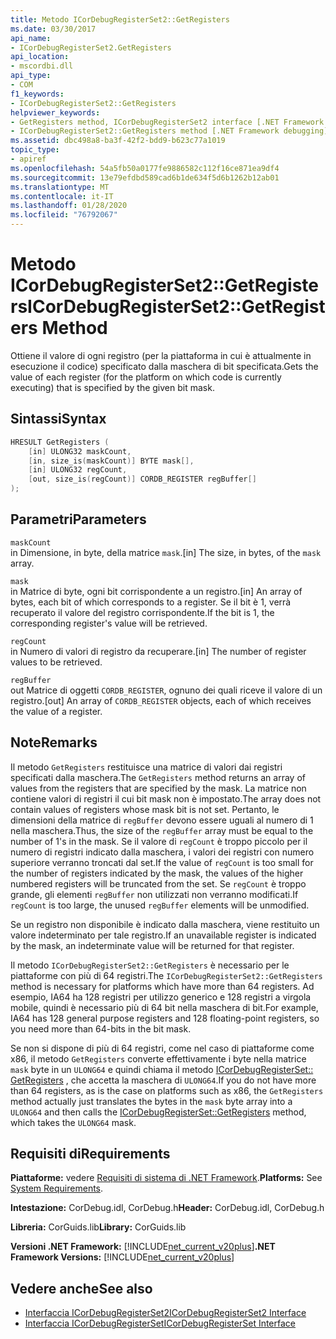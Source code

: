 ```yaml
---
title: Metodo ICorDebugRegisterSet2::GetRegisters
ms.date: 03/30/2017
api_name:
- ICorDebugRegisterSet2.GetRegisters
api_location:
- mscordbi.dll
api_type:
- COM
f1_keywords:
- ICorDebugRegisterSet2::GetRegisters
helpviewer_keywords:
- GetRegisters method, ICorDebugRegisterSet2 interface [.NET Framework debugging]
- ICorDebugRegisterSet2::GetRegisters method [.NET Framework debugging]
ms.assetid: dbc498a8-ba3f-42f2-bdd9-b623c77a1019
topic_type:
- apiref
ms.openlocfilehash: 54a5fb50a0177fe9886582c112f16ce871ea9df4
ms.sourcegitcommit: 13e79efdbd589cad6b1de634f5d6b1262b12ab01
ms.translationtype: MT
ms.contentlocale: it-IT
ms.lasthandoff: 01/28/2020
ms.locfileid: "76792067"
---
```

# <a name="icordebugregisterset2getregisters-method"></a><span data-ttu-id="e4f81-102">Metodo ICorDebugRegisterSet2::GetRegisters</span><span class="sxs-lookup"><span data-stu-id="e4f81-102">ICorDebugRegisterSet2::GetRegisters Method</span></span>
<span data-ttu-id="e4f81-103">Ottiene il valore di ogni registro (per la piattaforma in cui è attualmente in esecuzione il codice) specificato dalla maschera di bit specificata.</span><span class="sxs-lookup"><span data-stu-id="e4f81-103">Gets the value of each register (for the platform on which code is currently executing) that is specified by the given bit mask.</span></span>  
  
## <a name="syntax"></a><span data-ttu-id="e4f81-104">Sintassi</span><span class="sxs-lookup"><span data-stu-id="e4f81-104">Syntax</span></span>  
  
```cpp  
HRESULT GetRegisters (  
    [in] ULONG32 maskCount,  
    [in, size_is(maskCount)] BYTE mask[],  
    [in] ULONG32 regCount,  
    [out, size_is(regCount)] CORDB_REGISTER regBuffer[]  
);  
```  
  
## <a name="parameters"></a><span data-ttu-id="e4f81-105">Parametri</span><span class="sxs-lookup"><span data-stu-id="e4f81-105">Parameters</span></span>  
 `maskCount`  
 <span data-ttu-id="e4f81-106">in Dimensione, in byte, della matrice `mask`.</span><span class="sxs-lookup"><span data-stu-id="e4f81-106">[in] The size, in bytes, of the `mask` array.</span></span>  
  
 `mask`  
 <span data-ttu-id="e4f81-107">in Matrice di byte, ogni bit corrispondente a un registro.</span><span class="sxs-lookup"><span data-stu-id="e4f81-107">[in] An array of bytes, each bit of which corresponds to a register.</span></span> <span data-ttu-id="e4f81-108">Se il bit è 1, verrà recuperato il valore del registro corrispondente.</span><span class="sxs-lookup"><span data-stu-id="e4f81-108">If the bit is 1, the corresponding register's value will be retrieved.</span></span>  
  
 `regCount`  
 <span data-ttu-id="e4f81-109">in Numero di valori di registro da recuperare.</span><span class="sxs-lookup"><span data-stu-id="e4f81-109">[in] The number of register values to be retrieved.</span></span>  
  
 `regBuffer`  
 <span data-ttu-id="e4f81-110">out Matrice di oggetti `CORDB_REGISTER`, ognuno dei quali riceve il valore di un registro.</span><span class="sxs-lookup"><span data-stu-id="e4f81-110">[out] An array of `CORDB_REGISTER` objects, each of which receives the value of a register.</span></span>  
  
## <a name="remarks"></a><span data-ttu-id="e4f81-111">Note</span><span class="sxs-lookup"><span data-stu-id="e4f81-111">Remarks</span></span>  
 <span data-ttu-id="e4f81-112">Il metodo `GetRegisters` restituisce una matrice di valori dai registri specificati dalla maschera.</span><span class="sxs-lookup"><span data-stu-id="e4f81-112">The `GetRegisters` method returns an array of values from the registers that are specified by the mask.</span></span> <span data-ttu-id="e4f81-113">La matrice non contiene valori di registri il cui bit mask non è impostato.</span><span class="sxs-lookup"><span data-stu-id="e4f81-113">The array does not contain values of registers whose mask bit is not set.</span></span> <span data-ttu-id="e4f81-114">Pertanto, le dimensioni della matrice di `regBuffer` devono essere uguali al numero di 1 nella maschera.</span><span class="sxs-lookup"><span data-stu-id="e4f81-114">Thus, the size of the `regBuffer` array must be equal to the number of 1's in the mask.</span></span> <span data-ttu-id="e4f81-115">Se il valore di `regCount` è troppo piccolo per il numero di registri indicato dalla maschera, i valori dei registri con numero superiore verranno troncati dal set.</span><span class="sxs-lookup"><span data-stu-id="e4f81-115">If the value of `regCount` is too small for the number of registers indicated by the mask, the values of the higher numbered registers will be truncated from the set.</span></span> <span data-ttu-id="e4f81-116">Se `regCount` è troppo grande, gli elementi `regBuffer` non utilizzati non verranno modificati.</span><span class="sxs-lookup"><span data-stu-id="e4f81-116">If `regCount` is too large, the unused `regBuffer` elements will be unmodified.</span></span>  
  
 <span data-ttu-id="e4f81-117">Se un registro non disponibile è indicato dalla maschera, viene restituito un valore indeterminato per tale registro.</span><span class="sxs-lookup"><span data-stu-id="e4f81-117">If an unavailable register is indicated by the mask, an indeterminate value will be returned for that register.</span></span>  
  
 <span data-ttu-id="e4f81-118">Il metodo `ICorDebugRegisterSet2::GetRegisters` è necessario per le piattaforme con più di 64 registri.</span><span class="sxs-lookup"><span data-stu-id="e4f81-118">The `ICorDebugRegisterSet2::GetRegisters` method is necessary for platforms which have more than 64 registers.</span></span> <span data-ttu-id="e4f81-119">Ad esempio, IA64 ha 128 registri per utilizzo generico e 128 registri a virgola mobile, quindi è necessario più di 64 bit nella maschera di bit.</span><span class="sxs-lookup"><span data-stu-id="e4f81-119">For example, IA64 has 128 general purpose registers and 128 floating-point registers, so you need more than 64-bits in the bit mask.</span></span>  
  
 <span data-ttu-id="e4f81-120">Se non si dispone di più di 64 registri, come nel caso di piattaforme come x86, il metodo `GetRegisters` converte effettivamente i byte nella matrice `mask` byte in un `ULONG64` e quindi chiama il metodo [ICorDebugRegisterSet:: GetRegisters](icordebugregisterset-getregisters-method.md) , che accetta la maschera di `ULONG64`.</span><span class="sxs-lookup"><span data-stu-id="e4f81-120">If you do not have more than 64 registers, as is the case on platforms such as x86, the `GetRegisters` method actually just translates the bytes in the `mask` byte array into a `ULONG64` and then calls the [ICorDebugRegisterSet::GetRegisters](icordebugregisterset-getregisters-method.md) method, which takes the `ULONG64` mask.</span></span>  
  
## <a name="requirements"></a><span data-ttu-id="e4f81-121">Requisiti di</span><span class="sxs-lookup"><span data-stu-id="e4f81-121">Requirements</span></span>  
 <span data-ttu-id="e4f81-122">**Piattaforme:** vedere [Requisiti di sistema di .NET Framework](../../../../docs/framework/get-started/system-requirements.md).</span><span class="sxs-lookup"><span data-stu-id="e4f81-122">**Platforms:** See [System Requirements](../../../../docs/framework/get-started/system-requirements.md).</span></span>  
  
 <span data-ttu-id="e4f81-123">**Intestazione:** CorDebug.idl, CorDebug.h</span><span class="sxs-lookup"><span data-stu-id="e4f81-123">**Header:** CorDebug.idl, CorDebug.h</span></span>  
  
 <span data-ttu-id="e4f81-124">**Libreria:** CorGuids.lib</span><span class="sxs-lookup"><span data-stu-id="e4f81-124">**Library:** CorGuids.lib</span></span>  
  
 <span data-ttu-id="e4f81-125">**Versioni .NET Framework:** [!INCLUDE[net_current_v20plus](../../../../includes/net-current-v20plus-md.md)]</span><span class="sxs-lookup"><span data-stu-id="e4f81-125">**.NET Framework Versions:** [!INCLUDE[net_current_v20plus](../../../../includes/net-current-v20plus-md.md)]</span></span>  
  
## <a name="see-also"></a><span data-ttu-id="e4f81-126">Vedere anche</span><span class="sxs-lookup"><span data-stu-id="e4f81-126">See also</span></span>

- [<span data-ttu-id="e4f81-127">Interfaccia ICorDebugRegisterSet2</span><span class="sxs-lookup"><span data-stu-id="e4f81-127">ICorDebugRegisterSet2 Interface</span></span>](icordebugregisterset2-interface.md)
- [<span data-ttu-id="e4f81-128">Interfaccia ICorDebugRegisterSet</span><span class="sxs-lookup"><span data-stu-id="e4f81-128">ICorDebugRegisterSet Interface</span></span>](icordebugregisterset-interface.md)
